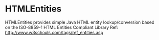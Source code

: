 HTMLEntities
============

HTMLEntities provides simple Java HTML entity lookup/conversion based on the ISO-8859-1 HTML Entities Compliant Library
Ref: http://www.w3schools.com/tags/ref_entities.asp

